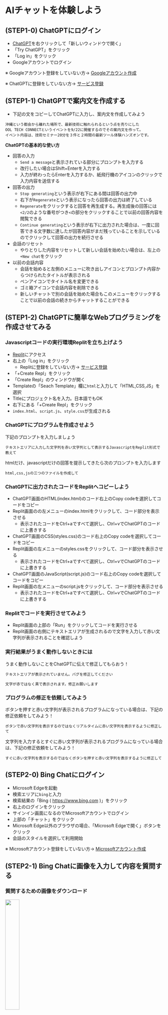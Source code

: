 # AIチャットを体験しよう

## (STEP1-0) ChatGPTにログイン

- [ChatGPT](https://openai.com/blog/chatgpt)を右クリックして「新しいウィンドウで開く」
- 「Try ChatGPT」をクリック
- 「Log in」をクリック
- Googleアカウントでログイン

※ Googleアカウント登録をしていない方→ [Googleアカウント作成](../Preparation/GoogleAccount.md)

※ ChatGPTに登録をしていない方→ [サービス登録](../Preparation/ServiceSignUp.md)

## (STEP1-1) ChatGPTで案内文を作成する

- 下記の文をコピーしてChatGPTに入力し、案内文を作成してみよう

```
沖縄という都会から離れた場所で、最新技術に触れられるという点を売りにした
OOL TECH CONNECTというイベントを9/22に開催するのでその案内文を作って。
イベント内容は、技術セミナー20分を３件と２時間の最新ツール体験ハンズオンです。
```

**ChatGPTの基本的な使い方**

- 回答の入力
  - `Send a message`と表示されている部分にプロンプトを入力する
  - 改行したい場合はShift+Enterを入力する
  - 入力が終わったらEnterを入力するか、紙飛行機のアイコンのクリックで入力内容を送信する
- 回答の出力
  - `Stop generating`という表示が右下にある間は回答の出力中
  - 右下が`Regenerate`という表示になったら回答の出力は終了している
  - `Regenerate`をクリックすると回答を再生成する。再生成後の回答には`<2/2`のような番号がつき`<`の部分をクリックすることで以前の回答内容を閲覧できる
  - `Continue generating`という表示が右下に出力された場合は、一度に回答できる文字数に達したが回答内容がまだ残っていることを示しているのでクリックして回答の出力を続行させる
- 会話のリセット
  - やりとりした内容をリセットして新しい会話を始めたい場合は、左上の`+New chat`をクリック
- 以前の会話内容
  - 会話を始めると左側のメニューに吹き出しアイコンとプロンプト内容からつけられたタイトルが表示される
  - ペンアイコンでタイトル名を変更できる
  - ゴミ箱アイコンで会話内容を削除できる
  - 新しいチャットで別の会話を始めた場合もこのメニューをクリックすることで以前の会話の続きからチャットすることができる

## (STEP1-2) ChatGPTに簡単なWebプログラミングを作成させてみる

### Javascriptコードの実行環境Replitを立ち上げよう

- [Replit](https://replit.com/)にアクセス
- 右上の「Log in」をクリック
  - Replitに登録をしていない方→ [サービス登録](../Preparation/ServiceSignUp.md)
- 「+Create Repl」をクリック
- 「Create Repl」のウィンドウが開く
- Templateの「Seach Template」欄に`html`と入力して「HTML,CSS,JS」を選択
- Titleにプロジェクト名を入力。日本語でもOK
- 右下にある「+Create Repl」をクリック
- `index.html`、`script.js`、`style.css`が生成される

### ChatGPTにプログラムを作成させよう

下記のプロンプトを入力しましょう

`テキストエリアに入力した文字列を赤い文字列として表示するJavascriptをReplit形式で教えて`

htmlだけ、javascriptだけの回答を提示してきたら次のプロンプトを入力します

`html,css,jsの三つのファイルを作成して`

### ChatGPTに出力されたコードをReplitへコピーしよう

- ChatGPT画面のHTML(index.html)のコード右上のCopy codeを選択してコードをコピー
- Replit画面のの左メニューのindex.htmlをクリックして、コード部分を表示させる
  - 表示されたコードをCtrl+aですべて選択し、Ctrl+vでChatGPTのコードに上書きする
- ChatGPT画面のCSS(styles.css)のコード右上のCopy codeを選択してコードをコピー
- Replit画面の左メニューのstyles.cssをクリックして、コード部分を表示させる
  - 表示されたコードをCtrl+aですべて選択し、Ctrl+vでChatGPTのコードに上書きする
- ChatGPT画面のJavaScript(script.js)のコード右上のCopy codeを選択してコードをコピー
- Replit画面の左メニューのscript.jsをクリックして、コード部分を表示させる
  - 表示されたコードをCtrl+aですべて選択し、Ctrl+vでChatGPTのコードに上書きする

### Replitでコードを実行させてみよう

- Replit画面の上部の「Run」をクリックしてコードを実行させる
- Replit画面の右側にテキストエリアが生成されるので文字を入力して赤い文字列が表示されることを確認しよう

### 実行結果がうまく動作しないときには

うまく動作しないことをChatGPTに伝えて修正してもらおう！

`テキストエリアが表示されていません。バグを修正してください`

`文字が赤ではなく黒で表示されます。修正お願いします`

### プログラムの修正を依頼してみよう

ボタンを押すと赤い文字列が表示されるプログラムになっている場合は、下記の修正依頼をしてみよう！

`ボタンで赤い文字列を表示するのではなくリアルタイムに赤い文字列を表示するように修正して`

文字列を入力するとすぐに赤い文字列が表示されるプログラムになっている場合は、下記の修正依頼をしてみよう！

`すぐに赤い文字列を表示するのではなくボタンを押すと赤い文字列を表示するように修正して`


## (STEP2-0) Bing Chatにログイン

- Microsoft Edgeを起動
- 検索エリアに`bing`と入力
- 検索結果の「Bing ( https://www.bing.com )」をクリック
- 右上のログインをクリック
- サインイン画面になるのでMicrosoftアカウントでログイン
- 上部の「チャット」をクリック
- Microsoft Edge以外のブラウザの場合、「Microsoft Edgeで開く」ボタンをクリック
- 会話のスタイルを選択して利用開始

※ Microsoftアカウント登録をしていない方→ [Microsoftアカウント作成](../Preparation/MSAccount.md)

## (STEP2-1) Bing Chatに画像を入力して内容を質問する

### 質問するための画像をダウンロード

[<img src="cable.jpg" width="30%">](cable.jpg)

- 上のケーブル画像を右クリックして「名前を付けて画像を保存」を選択してダウンロードしておく

### Bing Chatに画像をアップロード

- 下記のいずれかの方法でBing Chatへケーブル画像をアップロードする
  - プロンプト入力欄へ画像をドラッグ＆ドロップ
  - プロンプト入力欄のカメラアイコンをクリックして「このデバイスからアップロード」を選択し、ケーブル画像をアップロード

### 画像について質問する

さらに下記のプロンプトを入力しよう

`この画像に写っているのは何？`

**Bing Chatの基本的な使い方**

- 回答の入力
  - `何でも聞いてください`と表示されている部分にプロンプトを入力する
  - 改行したい場合はShift+Enterを入力する
  - 入力が終わったらEnterを入力するか、紙飛行機のアイコンのクリックで入力内容を送信する
- 回答の出力
  - `■応答を停止して`という表示が右下にある間は回答の出力中
  - `■応答を停止して`が表示されなくなり、追加の質問候補が表示される状態になったら、回答の出力は終了している
- 会話のリセット
  - やりとりした内容をリセットして新しい会話を始めたい場合は、プロンプト欄の左にあるほうきアイコン`新しいトピック`をクリック
- 以前の会話内容
  - 会話を始めると左側のメニューに吹き出しアイコンとプロンプト内容からつけられたタイトルが表示される
  - ペンアイコンでタイトル名を変更できる
  - ゴミ箱アイコンで会話内容を削除できる
  - 新しいトピックで別の会話を始めた場合もこのメニューをクリックすることで以前の会話の続きからチャットすることができる

## (STEP3) いろいろ試してみよう

以下の項目から興味があるものを試してみましょう

### (3-1) ChatGPTに相談してみよう

相談のサンプルプロンプト

`冷蔵庫の中にじゃがいも、卵、豆腐が残っています。いい晩御飯のメニューはありますか？`

`夏バテ気味でスタミナがつく昼食を食べたいです。外食で1000円くらいの予算だとするとおすすめは何になりますか？`

### (3-2) ChatGPTで物語を作成してみよう

物語作成のサンプルプロンプト

`浦島太郎の物語をなろう小説風にアレンジして`

`カレーの作り方を時代小説風に教えて`

### (3-3) ChatGPTで比較・分析をしてみよう

最新情報が不要な事項について比較・分析をしてみましょう

比較・分析のサンプルプロンプト

`きのこの山とたけのこの里の比較を表形式で作成して`

### (3-4) ChatGPTで翻訳・要約してみよう

- [CNN news](https://edition.cnn.com/)にアクセスして英文記事を開く
- 下記のプロンプトの`###`の下に英文記事の内容をコピペしてEnter


```
以下の文を日本語で400文字以内に要約して
###

```

※ 改行は「Shift+Enter」で入力します。


### (3-5) ChatGPTで○×ゲームをプログラミングしよう

#### Javascriptコードの実行環境Replitを立ち上げよう

- [Replit](https://replit.com/)にアクセス
- 「+Create Repl」をクリック
- 「Create Repl」のウィンドウが開く
- Templateの「Seach Template」欄に`html`と入力して「HTML,CSS,JS」を選択
- Titleにプロジェクト名を入力。日本語でもOK
- 右下にある「+Create Repl」をクリック
- `index.html`、`script.js`、`style.css`が生成される

#### ChatGPTにプログラムを作成させよう

下記のプロンプトを入力しましょう

`○×ゲームのjavascriptをreplit形式で教えて`

html,css,jsの三つのファイルが出力されていない場合は以下のプロンプトを入力

`html,css,jsの三つのファイルを作成して`

#### ChatGPTに出力されたコードをReplitへコピーしよう

- ChatGPT画面のHTML(index.html)のコード右上のCopy codeを選択してコードをコピー
- Replit画面の左メニューのindex.htmlをクリックして、コード部分を表示させる
  - 表示されたコードをCtrl+aですべて選択し、Ctrl+vでChatGPTのコードに上書きする
- ChatGPT画面のCSS(styles.css)のコード右上のCopy codeを選択してコードをコピー
- Replit画面の左メニューのstyles.cssをクリックして、コード部分を表示させる
  - 表示されたコードをCtrl+aですべて選択し、Ctrl+vでChatGPTのコードに上書きする
- ChatGPT画面のJavaScript(script.js)のコード右上のCopy codeを選択してコードをコピー
- Replit画面の左メニューのscript.jsをクリックして、コード部分を表示させる
  - 表示されたコードをCtrl+aですべて選択し、Ctrl+vでChatGPTのコードに上書きする

#### Replitでコードを実行させてみよう

- 上部の「Run」をクリックするとコードが実行される

#### プログラムの修正を依頼してみよう

このゲームはいろいろ不具合がでてくるので修正してほしい内容をプロンプトに入力する

- 動作しない → `Runを押しても動作しません。修正してください`
- ○が置けない → `○を置くことができません。修正してください`
- マスが3x3で表示されていない → `縦3、横3になっていません。修正してください`
- ○が3つ並んでも勝利判定されない → `○が3つ並んでも勝利になりません。修正してください`
- 相手の手番をコンピューターに打たせたい → `相手の手番をコンピューターが打つように修正して`

### (3-6) Bing ChatでURLを指定して翻訳・要約をしてもらう

**英語のwikipedia記事を日本語にして要約**

サンプルプロンプト

`https://en.wikipedia.org/wiki/Transformer_(machine_learning_model)
の内容を日本語で要約して`

**CNN記事を日本語にして要約**

- [CNN news](https://edition.cnn.com/)にアクセスして英文記事を開く
- 英文記事のURLをコピー
- `このサイトを日本語で要約して。`とプロンプトで入力後、コピーした内容をペースト

### (3-7) Bing Chatに観光案内してもらう

サンプルプロンプト

`沖縄の国際通りでお土産を買うのにおすすめの店を5つほど教えて`

`沖縄で那覇市から日帰り観光できるスポットを5つ挙げて、所要時間・料金などを比較した表形式にしてください`

### (3-8) Bing ChatにWebページ用コードを作成してもらおう

#### Webページ画像をダウンロード

[<img src="webpage.png" width="30%">](webpage.png)

- 上のWebページ画像を右クリックして「名前を付けて画像を保存」を選択してダウンロードしておく

#### Bing Chatに画像をアップロード

- Bing Chatで「新しいトピック」をクリックし、新しい会話を開始
- 会話のスタイルを「より創造的に」に変更 (他の会話スタイルだとコードを生成してくれない場合が多いため)
- 下記のいずれかの方法でBing ChatへWebページ画像をアップロードする
  - プロンプト入力欄へ画像をドラッグ＆ドロップ
  - プロンプト入力欄のカメラアイコンをクリックして「このデバイスからアップロード」を選択し、Webページ画像をアップロード

#### 画像のレイアウトのWebページ作成を依頼する

さらに下記のプロンプトを入力しよう

`この画像のレイアウトになるようにindex.htmlを作成してください`

※ 現時点では日本語の内容や画面の背景色は正しく認識してくれないようです。

#### Replitの立ち上げ

- [Replit](https://replit.com/)にアクセス
- 「+Create Repl」をクリック
- 「Create Repl」のウィンドウが開く
- Templateの「Seach Template」欄に`html`と入力して「HTML,CSS,JS」を選択
- Titleにプロジェクト名を入力。日本語でもOK
- 右下にある「+Create Repl」をクリック
- `index.html`、`script.js`、`style.css`が生成される

#### Bing Chatが出力したコードをReplitへコピーしよう

- Bing Chat画面のHTML(index.html)のコード右上のCopy codeを選択してコードをコピー
- Replit画面の左メニューのindex.htmlをクリックして、コード部分を表示させる
  - 表示されたコードをCtrl+aですべて選択し、Ctrl+vでChatGPTのコードに上書きする
- Bing Chat画面のCSS(styles.css)のコード右上のCopy codeを選択してコードをコピー
- Replit画面の左メニューのstyles.cssをクリックして、コード部分を表示させる
  - 表示されたコードをCtrl+aですべて選択し、Ctrl+vでChatGPTのコードに上書きする

#### ReplitでWebページを表示させよう

- Replit画面上部の「Run」をクリックすると右エリアにWebページが表示される

#### Webデザインの修正を依頼してみよう

- リンクが縦でなく横に並んでいたりしたら、`リンクは縦に並べてください`のように修正を指示して、修正されたコードをReplitに貼って表示させてみよう

